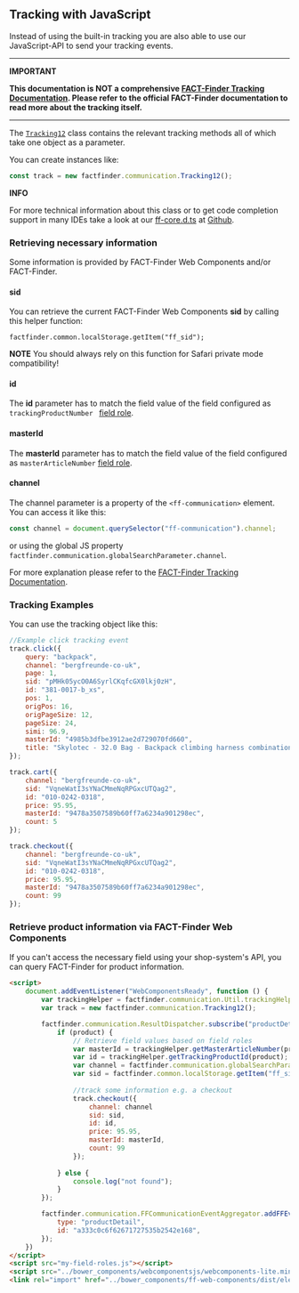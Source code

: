 ## Tracking with JavaScript

Instead of using the built-in tracking you are also able to use our
JavaScript-API to send your tracking events.

___
**IMPORTANT**

**This documentation is NOT a comprehensive [FACT-Finder Tracking Documentation](https://doku.fact-finder.de/endoc/latest/fact-finder-integration/tracking-interface-integration). Please refer to the official FACT-Finder documentation to read more about the tracking itself.**
___ 

 

The [`Tracking12`](https://github.com/FACT-Finder-Web-Components/ff-web-components/blob/master/dist/ff-core.d.ts#L747) class contains the relevant tracking 
methods all of which take one object as a parameter.

You can create instances like:
```Javascript
const track = new factfinder.communication.Tracking12();
```

 

**INFO**

For more technical information about this class or to get code completion support in many IDEs take a look
at our [ff-core.d.ts](https://github.com/FACT-Finder-Web-Components/ff-web-components/blob/master/dist/ff-core.d.ts) at [Github](https://github.com/FACT-Finder-Web-Components).

### Retrieving necessary information
Some information is provided by FACT-Finder Web Components and/or FACT-Finder.


#### sid
You can retrieve the current FACT-Finder Web Components **sid** by calling this helper function: 

`factfinder.common.localStorage.getItem("ff_sid");`

**NOTE** You should always rely on this function for Safari private mode compatibility!


#### id 
The **id** parameter has to match the field value of the field configured as `trackingProductNumber ` [field role](/documentation/3.0/field-roles).


#### masterId
The **masterId** parameter has to match the field value of the field configured as `masterArticleNumber` [field role](/documentation/3.0/field-roles).


#### channel
The channel parameter is a property of the `<ff-communication>` element.
You can access it like this:
```javascript
const channel = document.querySelector("ff-communication").channel;
```
or using the global JS property `factfinder.communication.globalSearchParameter.channel`.

For more explanation please refer to the [FACT-Finder Tracking Documentation](https://doku.fact-finder.de/endoc/latest/fact-finder-integration/tracking-interface-integration).


### Tracking Examples
You can use the tracking object like this:

```javascript
//Example click tracking event
track.click({
    query: "backpack",
    channel: "bergfreunde-co-uk",
    page: 1,
    sid: "pMHk05ycO0A6SyrlCKqfcGX0lkj0zH",
    id: "381-0017-b_xs",
    pos: 1,
    origPos: 16,
    origPageSize: 12,
    pageSize: 24,
    simi: 96.9,
    masterId: "4985b3dfbe3912ae2d729070fd660",
    title: "Skylotec - 32.0 Bag - Backpack climbing harness combination"
});
```

```javascript
track.cart({
    channel: "bergfreunde-co-uk",
    sid: "VqneWatI3sYNaCMmeNqRPGxcUTQag2",
    id: "010-0242-0318",
    price: 95.95,
    masterId: "9478a3507589b60ff7a6234a901298ec",
    count: 5
});
```

```javascript
track.checkout({
    channel: "bergfreunde-co-uk",
    sid: "VqneWatI3sYNaCMmeNqRPGxcUTQag2",
    id: "010-0242-0318",
    price: 95.95,
    masterId: "9478a3507589b60ff7a6234a901298ec",
    count: 99
});
```

### Retrieve product information via FACT-Finder Web Components
If you can't access the necessary field using your shop-system's API,
you can query FACT-Finder for product information.

```html
<script>
    document.addEventListener("WebComponentsReady", function () {
        var trackingHelper = factfinder.communication.Util.trackingHelper;
        var track = new factfinder.communication.Tracking12();

        factfinder.communication.ResultDispatcher.subscribe("productDetail", function (product) {
            if (product) {
                // Retrieve field values based on field roles
                var masterId = trackingHelper.getMasterArticleNumber(product);
                var id = trackingHelper.getTrackingProductId(product);
                var channel = factfinder.communication.globalSearchParameter.channel;
                var sid = factfinder.common.localStorage.getItem("ff_sid");
                
                //track some information e.g. a checkout
                track.checkout({
                    channel: channel
                    sid: sid,
                    id: id,
                    price: 95.95,
                    masterId: masterId,
                    count: 99
                });
                
            } else {
                console.log("not found");
            }
        });

        factfinder.communication.FFCommunicationEventAggregator.addFFEvent({
            type: "productDetail",
            id: "a333c0c6f62671727535b2542e168",
        });
    })
</script>
<script src="my-field-roles.js"></script>
<script src="../bower_components/webcomponentsjs/webcomponents-lite.min.js"></script>
<link rel="import" href="../bower_components/ff-web-components/dist/elements.build_with_dependencies.html">
```
